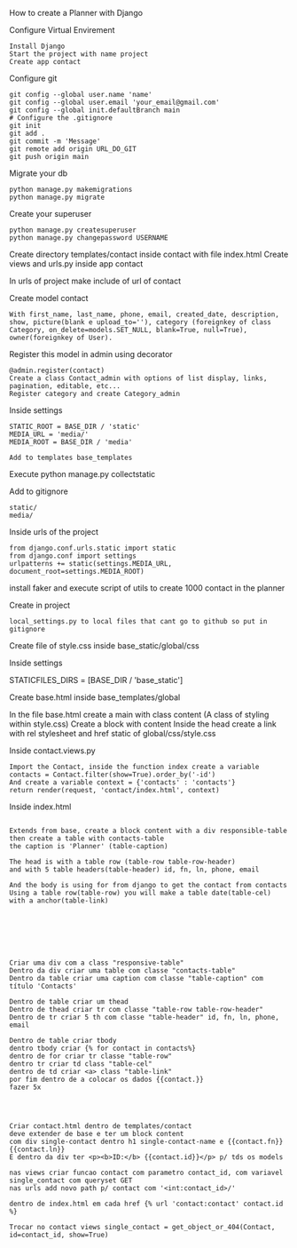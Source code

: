 How to create a Planner with Django

Configure Virtual Envirement

```
Install Django
Start the project with name project
Create app contact
```

Configure git

```
git config --global user.name 'name'
git config --global user.email 'your_email@gmail.com'
git config --global init.defaultBranch main
# Configure the .gitignore
git init
git add .
git commit -m 'Message'
git remote add origin URL_DO_GIT
git push origin main
```

Migrate your db

```
python manage.py makemigrations
python manage.py migrate
```

Create your superuser

```
python manage.py createsuperuser
python manage.py changepassword USERNAME
```
Create directory templates/contact inside contact with file index.html
Create views and urls.py inside app contact

In urls of project make include of url of contact

Create model contact

```
With first_name, last_name, phone, email, created_date, description, show, picture(blank e upload_to=''), category (foreignkey of class Category, on_delete=models.SET_NULL, blank=True, null=True), owner(foreignkey of User).
```
Register this model in admin using decorator

```
@admin.register(contact)
Create a class Contact_admin with options of list display, links, pagination, editable, etc...
Register category and create Category_admin
```

Inside settings

```
STATIC_ROOT = BASE_DIR / 'static'
MEDIA_URL = 'media/'
MEDIA_ROOT = BASE_DIR / 'media'

Add to templates base_templates
```

Execute python manage.py collectstatic

Add to gitignore 

```
static/
media/
```

Inside urls of the project

```
from django.conf.urls.static import static
from django.conf import settings
urlpatterns += static(settings.MEDIA_URL, document_root=settings.MEDIA_ROOT)
```
install faker and execute script of utils to create 1000 contact in the planner

Create in project
```
local_settings.py to local files that cant go to github so put in gitignore
```
Create file of style.css inside base_static/global/css

Inside settings

STATICFILES_DIRS = [BASE_DIR / 'base_static']

Create base.html inside base_templates/global

In the file base.html create a main with class content (A class of styling within style.css)
Create a block with content
Inside the head create a link with rel stylesheet and href static of global/css/style.css

Inside contact.views.py

```
Import the Contact, inside the function index create a variable contacts = Contact.filter(show=True).order_by('-id')
And create a variable context = {'contacts' : 'contacts'}
return render(request, 'contact/index.html', context)
```

Inside index.html

```

Extends from base, create a block content with a div responsible-table
then create a table with contacts-table
the caption is 'Planner' (table-caption)

The head is with a table row (table-row table-row-header)
and with 5 table headers(table-header) id, fn, ln, phone, email

And the body is using for from django to get the contact from contacts
Using a table row(table-row) you will make a table date(table-cel) with a anchor(table-link)







Criar uma div com a class "responsive-table" 
Dentro da div criar uma table com classe "contacts-table"
Dentro da table criar uma caption com classe "table-caption" com título 'Contacts'

Dentro de table criar um thead
Dentro de thead criar tr com classe "table-row table-row-header"
Dentro de tr criar 5 th com classe "table-header" id, fn, ln, phone, email

Dentro de table criar tbody
dentro tbody criar {% for contact in contacts%}
dentro de for criar tr classe "table-row"
dentro tr criar td class "table-cel"
dentro de td criar <a> class "table-link"
por fim dentro de a colocar os dados {{contact.}}
fazer 5x




Criar contact.html dentro de templates/contact
deve extender de base e ter um block content
com div single-contact dentro h1 single-contact-name e {{contact.fn}}{{contact.ln}}
E dentro da div ter <p><b>ID:</b> {{contact.id}}</p> p/ tds os models

nas views criar funcao contact com parametro contact_id, com variavel single_contact com queryset GET
nas urls add novo path p/ contact com '<int:contact_id>/'

dentro de index.html em cada href {% url 'contact:contact' contact.id %}

Trocar no contact views single_contact = get_object_or_404(Contact, id=contact_id, show=True)
```
